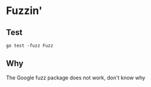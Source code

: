 # Fuzzin'
## Test 
```console
go test -fuzz Fuzz
```
## Why
The Google fuzz package does not work, don't know why
